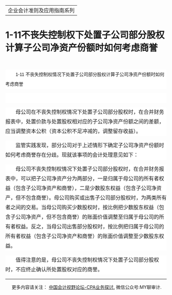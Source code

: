 ﻿<!DOCTYPE HTML PUBLIC "-//W3C//DTD HTML 4.0 Transitional//EN">
<HTML xmlns:o = "urn:schemas-microsoft-com:office:office"><HEAD><TITLE>1-11不丧失控制权下处置子公司部分股权计算子公司净资产份额时如何考虑商誉</TITLE>
<META content="text/html; charset=gb2312" http-equiv=Content-Type>
<META name=GENERATOR content="MSHTML 11.00.10570.1001"><LINK rel=stylesheet 
href="_template.css"></HEAD>
<BODY>
<DIV id=nsbanner>
<DIV id=bannerrow1>
<TABLE class=bannerparthead>
  <TBODY>
  <TR id=hdr>
    <TD class=runninghead noWrap>企业会计准则及应用指南系列</TD></TR></TBODY></TABLE></DIV>
<DIV id=titlerow>
<H1 class=dtH1>1-11不丧失控制权下处置子公司部分股权计算子公司净资产份额时如何考虑商誉</H1></DIV></DIV>
<DIV id=nstext><BR>
<P 
style="BACKGROUND: white; WORD-BREAK: break-all; LINE-HEIGHT: 22.5pt; TEXT-INDENT: 24pt"><SPAN 
lang=EN-US style='FONT-SIZE: 10.5pt; FONT-FAMILY: "微软雅黑",sans-serif'>1-11 
</SPAN><SPAN 
style='FONT-SIZE: 10.5pt; FONT-FAMILY: "微软雅黑",sans-serif'>不丧失控制权情况下处置子公司部分股权计算子公司</SPAN><SPAN 
style='FONT-SIZE: 10.5pt; FONT-FAMILY: "微软雅黑",sans-serif'>净资产份额时如何考虑商誉</SPAN></P>
<P 
style="BACKGROUND: white; WORD-BREAK: break-all; LINE-HEIGHT: 22.5pt; TEXT-INDENT: 24pt"><SPAN 
style='FONT-SIZE: 10.5pt; FONT-FAMILY: "微软雅黑",sans-serif'><FONT face=宋体><FONT 
size=3><SPAN lang=EN-US><o:p></o:p></SPAN></FONT></FONT></SPAN>&nbsp;</P>
<P 
style="BACKGROUND: white; WORD-BREAK: break-all; LINE-HEIGHT: 22.5pt; TEXT-INDENT: 24pt"><SPAN 
style='FONT-SIZE: 10.5pt; FONT-FAMILY: "微软雅黑",sans-serif'><FONT face=宋体><FONT 
size=3>母公司在不丧失控制权情况下处置子公司部分股权时，在合并财务报表中，处置价款与处置股权相对应的子公司净资产份额之间的差额，应当调整资本公积（资本公积不足冲减的，调整留存收益）。<SPAN 
lang=EN-US><o:p></o:p></SPAN></FONT></FONT></SPAN></P>
<P 
style="BACKGROUND: white; WORD-BREAK: break-all; LINE-HEIGHT: 22.5pt; TEXT-INDENT: 24pt"><SPAN 
style='FONT-SIZE: 10.5pt; FONT-FAMILY: "微软雅黑",sans-serif'><FONT face=宋体><FONT 
size=3>监管实践发现，部分公司对于上述情形下确定子公司净资产份额时如何考虑商誉存在分歧。现就该事项的会计处理意见如下：<SPAN 
lang=EN-US><o:p></o:p></SPAN></FONT></FONT></SPAN></P>
<P 
style="BACKGROUND: white; WORD-BREAK: break-all; LINE-HEIGHT: 22.5pt; TEXT-INDENT: 24pt"><SPAN 
style='FONT-SIZE: 10.5pt; FONT-FAMILY: "微软雅黑",sans-serif'><FONT face=宋体><FONT 
size=3>母公司不丧失控制权情况下处置子公司部分股权时，在合并财务报表中，可以把子公司净资产分为两部分，一是归属于母公司的所有者权益（包含子公司净资产和商誉），二是少数股东权益（包含子公司净资产，但不包含商誉）。母公司购买或出售子公司部分股权时，为两类所有者之间的交易。当母公司购买少数股权时，按比例把少数股东权益（包含子公司净资产，但不包含商誉）的账面价值调整至归属于母公司的所有者权益。反之，当母公司出售部分股权时，按比例把归属于母公司的所有者权益（包含子公司净资产和商誉）的账面价值调整至少数股东权益。<SPAN 
lang=EN-US><o:p></o:p></SPAN></FONT></FONT></SPAN></P>
<P 
style="BACKGROUND: white; WORD-BREAK: break-all; LINE-HEIGHT: 22.5pt; TEXT-INDENT: 24pt"><SPAN 
style='FONT-SIZE: 10.5pt; FONT-FAMILY: "微软雅黑",sans-serif'><FONT face=宋体><FONT 
size=3>值得注意的是，母公司不丧失控制权情况下处置子公司部分股权时，不应终止确认所处置股权对应的商誉。<SPAN 
lang=EN-US><o:p></o:p></SPAN></FONT></FONT></SPAN></P>
<P>
<HR>

<P></P></DIV>
<DIV class=footer>
<P>&nbsp;&nbsp;&nbsp;&nbsp;&nbsp;更多内容请关注： <A 
href="https://bbs.esnai.com/thread-5354530-1-3.html" 
target=_blank>中国会计视野论坛-CPA业务探讨.</A> 微信公众号:MY聊审计.</P></DIV></BODY></HTML>
